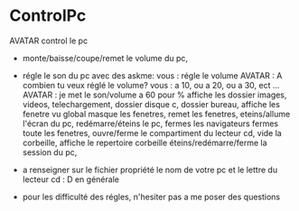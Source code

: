 # ControlPc
 AVATAR control le pc
- monte/baisse/coupe/remet le volume du pc,
- régle le son du pc avec des askme:
vous : régle le volume
AVATAR : A combien tu veux réglé le volume?
vous : a 10, ou a 20, ou a 30, ect ...
AVATAR : je met le son/volume a 60 pour %
affiche les dossier images, videos, telechargement, dossier disque c, dossier bureau, affiche les fenetre vu global
masque les fenetres, remet les fenetres, eteins/allume l'écran du pc, redémarre/éteins le pc, fermes les navigateurs
fermes toute les fenetres, ouvre/ferme le compartiment du lecteur cd, vide la corbeille, affiche le repertoire corbeille
éteins/redémarre/ferme la session du pc, 

- a renseigner sur le fichier propriété le nom de votre pc et le lettre du lecteur cd : D en générale

- pour les difficulté des régles, n'hesiter pas a me poser des questions
